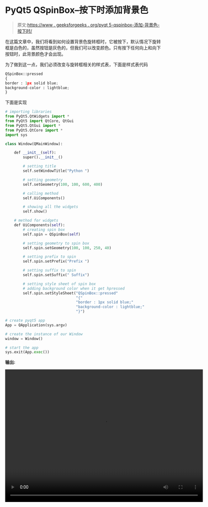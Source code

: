 # PyQt5 QSpinBox–按下时添加背景色

> 原文:[https://www . geeksforgeeks . org/pyqt 5-qspinbox-添加-背景色-按下时/](https://www.geeksforgeeks.org/pyqt5-qspinbox-adding-background-color-when-it-get-pressed/)

在这篇文章中，我们将看到如何设置背景色旋转框时，它被按下，默认情况下旋转框是白色的，虽然按钮是灰色的，但我们可以改变颜色。只有按下任何向上和向下按钮时，此背景颜色才会出现。

为了做到这一点，我们必须改变与旋转框相关的样式表，下面是样式表代码

```py
QSpinBox::pressed
{
border : 1px solid blue;
background-color : lightblue;
}

```

下面是实现

```py
# importing libraries
from PyQt5.QtWidgets import * 
from PyQt5 import QtCore, QtGui
from PyQt5.QtGui import * 
from PyQt5.QtCore import * 
import sys

class Window(QMainWindow):

    def __init__(self):
        super().__init__()

        # setting title
        self.setWindowTitle("Python ")

        # setting geometry
        self.setGeometry(100, 100, 600, 400)

        # calling method
        self.UiComponents()

        # showing all the widgets
        self.show()

    # method for widgets
    def UiComponents(self):
        # creating spin box
        self.spin = QSpinBox(self)

        # setting geometry to spin box
        self.spin.setGeometry(100, 100, 250, 40)

        # setting prefix to spin
        self.spin.setPrefix("Prefix ")

        # setting suffix to spin
        self.spin.setSuffix(" Suffix")

        # setting style sheet of spin box
        # adding background color when it get hpressed
        self.spin.setStyleSheet("QSpinBox::pressed"
                                "{"
                                "border : 1px solid blue;"
                                "background-color : lightblue;"
                                "}")

# create pyqt5 app
App = QApplication(sys.argv)

# create the instance of our Window
window = Window()

# start the app
sys.exit(App.exec())
```

**输出:**

<video class="wp-video-shortcode" id="video-411866-1" width="640" height="428" preload="metadata" controls=""><source type="video/mp4" src="https://media.geeksforgeeks.org/wp-content/uploads/20200513012754/Python-13-05-2020-01_27_09.mp4?_=1">[https://media.geeksforgeeks.org/wp-content/uploads/20200513012754/Python-13-05-2020-01_27_09.mp4](https://media.geeksforgeeks.org/wp-content/uploads/20200513012754/Python-13-05-2020-01_27_09.mp4)</video>